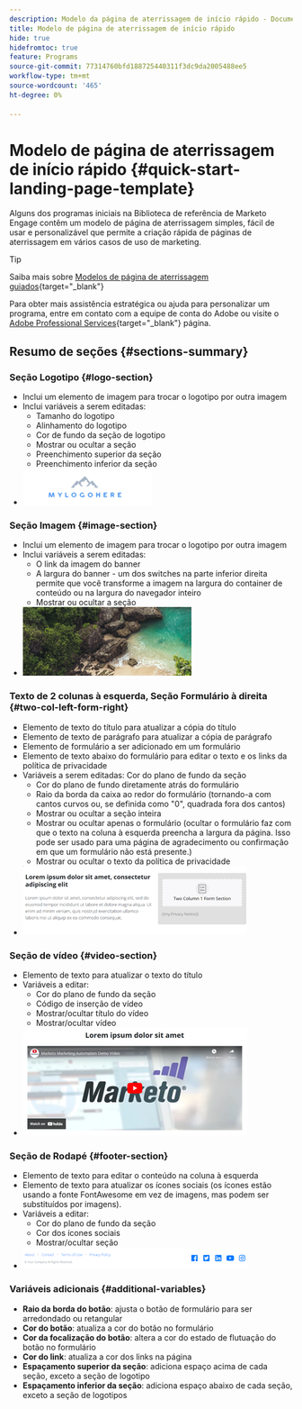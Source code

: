 ```yaml
---
description: Modelo da página de aterrissagem de início rápido - Documentação do Marketo - Documentação do produto
title: Modelo de página de aterrissagem de início rápido
hide: true
hidefromtoc: true
feature: Programs
source-git-commit: 77314760bfd188725440311f3dc9da2005488ee5
workflow-type: tm+mt
source-wordcount: '465'
ht-degree: 0%

---
```


# Modelo de página de aterrissagem de início rápido {#quick-start-landing-page-template}

Alguns dos programas iniciais na Biblioteca de referência de Marketo Engage contêm um modelo de página de aterrissagem simples, fácil de usar e personalizável que permite a criação rápida de páginas de aterrissagem em vários casos de uso de marketing.

>[!TIP]
>
>Saiba mais sobre [Modelos de página de aterrissagem guiados](/help/marketo/product-docs/demand-generation/landing-pages/landing-page-templates/create-a-guided-landing-page-template.md){target="_blank"}

Para obter mais assistência estratégica ou ajuda para personalizar um programa, entre em contato com a equipe de conta do Adobe ou visite o [Adobe Professional Services](https://business.adobe.com/customers/consulting-services/main.html){target="_blank"} página.

## Resumo de seções {#sections-summary}

### Seção Logotipo {#logo-section}

* Inclui um elemento de imagem para trocar o logotipo por outra imagem
* Inclui variáveis a serem editadas:
   * Tamanho do logotipo
   * Alinhamento do logotipo
   * Cor de fundo da seção de logotipo
   * Mostrar ou ocultar a seção
   * Preenchimento superior da seção
   * Preenchimento inferior da seção
* ![](assets/quick-start-landing-page-template-1.png)

### Seção Imagem {#image-section}

* Inclui um elemento de imagem para trocar o logotipo por outra imagem
* Inclui variáveis a serem editadas:
   * O link da imagem do banner
   * A largura do banner - um dos switches na parte inferior direita permite que você transforme a imagem na largura do container de conteúdo ou na largura do navegador inteiro
   * Mostrar ou ocultar a seção
* ![](assets/quick-start-landing-page-template-2.png)

### Texto de 2 colunas à esquerda, Seção Formulário à direita {#two-col-left-form-right}

* Elemento de texto do título para atualizar a cópia do título
* Elemento de texto de parágrafo para atualizar a cópia de parágrafo
* Elemento de formulário a ser adicionado em um formulário
* Elemento de texto abaixo do formulário para editar o texto e os links da política de privacidade
* Variáveis a serem editadas: Cor do plano de fundo da seção
   * Cor do plano de fundo diretamente atrás do formulário
   * Raio da borda da caixa ao redor do formulário (tornando-a com cantos curvos ou, se definida como &quot;0&quot;, quadrada fora dos cantos)
   * Mostrar ou ocultar a seção inteira
   * Mostrar ou ocultar apenas o formulário (ocultar o formulário faz com que o texto na coluna à esquerda preencha a largura da página. Isso pode ser usado para uma página de agradecimento ou confirmação em que um formulário não está presente.)
   * Mostrar ou ocultar o texto da política de privacidade
* ![](assets/quick-start-landing-page-template-3.png)

### Seção de vídeo {#video-section}

* Elemento de texto para atualizar o texto do título
* Variáveis a editar:
   * Cor do plano de fundo da seção
   * Código de inserção de vídeo
   * Mostrar/ocultar título do vídeo
   * Mostrar/ocultar vídeo
* ![](assets/quick-start-landing-page-template-4.png)

### Seção de Rodapé {#footer-section}

* Elemento de texto para editar o conteúdo na coluna à esquerda
* Elemento de texto para atualizar os ícones sociais (os ícones estão usando a fonte FontAwesome em vez de imagens, mas podem ser substituídos por imagens).
* Variáveis a editar:
   * Cor do plano de fundo da seção
   * Cor dos ícones sociais
   * Mostrar/ocultar seção
* ![](assets/quick-start-landing-page-template-5.png)

### Variáveis adicionais {#additional-variables}

* **Raio da borda do botão**: ajusta o botão de formulário para ser arredondado ou retangular
* **Cor do botão**: atualiza a cor do botão no formulário
* **Cor da focalização do botão**: altera a cor do estado de flutuação do botão no formulário
* **Cor do link**: atualiza a cor dos links na página
* **Espaçamento superior da seção**: adiciona espaço acima de cada seção, exceto a seção de logotipo
* **Espaçamento inferior da seção**: adiciona espaço abaixo de cada seção, exceto a seção de logotipos
